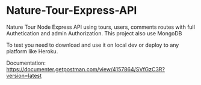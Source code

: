 # Nature-Tour-Express-API
Nature Tour Node Express API using tours, users, comments routes with full Authetication and admin Authorization. This project also use MongoDB

To test you need to download and use it on local dev or deploy to any platform like Heroku.

Documentation: https://documenter.getpostman.com/view/4157864/SVfGzC3R?version=latest
